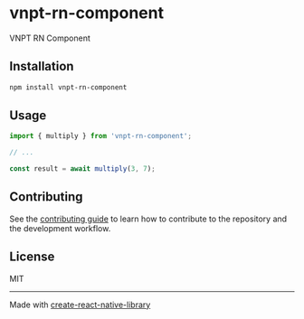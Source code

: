 # vnpt-rn-component

VNPT RN Component

## Installation

```sh
npm install vnpt-rn-component
```

## Usage

```js
import { multiply } from 'vnpt-rn-component';

// ...

const result = await multiply(3, 7);
```

## Contributing

See the [contributing guide](CONTRIBUTING.md) to learn how to contribute to the repository and the development workflow.

## License

MIT

---

Made with [create-react-native-library](https://github.com/callstack/react-native-builder-bob)
